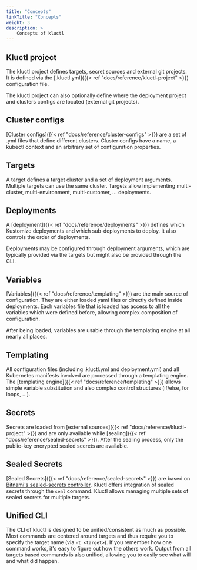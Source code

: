 ```yaml
---
title: "Concepts"
linkTitle: "Concepts"
weight: 3
description: >
    Concepts of kluctl
---
```


## Kluctl project
The kluctl project defines targets, secret sources and external git projects. 
It is defined via the [.kluctl.yml]({{< ref "docs/reference/kluctl-project" >}}) configuration file.

The kluctl project can also optionally define where the deployment project and clusters configs are located (external
git projects).

## Cluster configs
[Cluster configs]({{< ref "docs/reference/cluster-configs" >}}) are a set of .yml files that define different clusters. Cluster configs have a name, a kubectl context
and an arbitrary set of configuration properties.

## Targets
A target defines a target cluster and a set of deployment arguments. Multiple targets can use the same cluster. Targets
allow implementing multi-cluster, multi-environment, multi-customer, ... deployments.

## Deployments
A [deployment]({{< ref "docs/reference/deployments" >}}) defines which Kustomize deployments and which sub-deployments
to deploy. It also controls the order of deployments.

Deployments may be configured through deployment arguments, which are typically provided via the targets but might also
be provided through the CLI.

## Variables
[Variables]({{< ref "docs/reference/templating" >}}) are the main source of configuration. They are either loaded yaml
files or directly defined inside deployments. Each variables file that is loaded has access to all the variables which
were defined before, allowing complex composition of configuration.

After being loaded, variables are usable through the templating engine at all nearly all places.

## Templating
All configuration files (including .kluctl.yml and deployment.yml) and all Kubernetes manifests involved are processed
through a templating engine.
The [templating engine]({{< ref "docs/reference/templating" >}}) allows simple variable substitution and also complex
control structures (if/else, for loops, ...).

## Secrets
Secrets are loaded from [external sources]({{< ref "docs/reference/kluctl-project" >}}) and are only available
while [sealing]({{< ref "docs/reference/sealed-secrets" >}}). After the sealing process, only the public-key encrypted
sealed secrets are available.

## Sealed Secrets
[Sealed Secrets]({{< ref "docs/reference/sealed-secrets" >}}) are based on 
[Bitnami's sealed-secrets controller](https://github.com/bitnami-labs/sealed-secrets). Kluctl offers integration of
sealed secrets through the `seal` command. Kluctl allows managing multiple sets of sealed secrets for multiple targets.

## Unified CLI
The CLI of kluctl is designed to be unified/consistent as much as possible. Most commands are centered around targets
and thus require you to specify the target name (via `-t <target>`). If you remember how one command works, it's easy
to figure out how the others work. Output from all targets based commands is also unified, allowing you to easily see
what will and what did happen.
